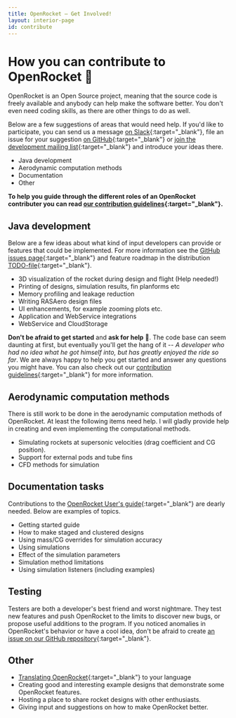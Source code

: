 ```yaml
---
title: OpenRocket — Get Involved!
layout: interior-page
id: contribute
---
```


# How you can contribute to OpenRocket 🚀

OpenRocket is an Open Source project, meaning that the source code is freely available and anybody can help make the software better. You don't even need coding skills, as there are other things to do as well.

Below are a few suggestions of areas that would need help. If you'd like to participate, you can send us a message [on Slack](contact.html#slack){:target="_blank"}, file an issue for your suggestion [on GitHub](https://github.com/openrocket/openrocket/issues){:target="_blank"} or [join the development mailing list](https://lists.sourceforge.net/lists/listinfo/openrocket-devel){:target="_blank"} and introduce your ideas there.

 - Java development
 - Aerodynamic computation methods
 - Documentation
 - Other

**To help you guide through the different roles of an OpenRocket contributer you can read [our contribution guidelines](https://github.com/openrocket/openrocket/blob/unstable/CONTRIBUTING.md){:target="_blank"}.**

## Java development

Below are a few ideas about what kind of input developers can provide or features that could be implemented. For more information see the [GitHub issues page](https://github.com/openrocket/openrocket/issues){:target="_blank"} and feature roadmap in the distribution [TODO-file](https://github.com/openrocket/openrocket/blob/master/core/TODO){:target="_blank"}.

 - 3D visualization of the rocket during design and flight (Help needed!)
 - Printing of designs, simulation results, fin planforms etc
 - Memory profiling and leakage reduction
 - Writing RASAero design files
 - UI enhancements, for example zooming plots etc.
 - Application and WebService integrations
 - WebService and CloudStorage

**Don't be afraid to get started** and **ask for help** 🙂. The code base can seem daunting at first, but eventually you'll get the hang of it -- *A developer who had no idea what he got himself into, but has greatly enjoyed the ride so far*. We are always happy to help you get started and answer any questions you might have. You can also check out our [contribution guidelines](https://github.com/openrocket/openrocket/blob/unstable/CONTRIBUTING.md){:target="_blank"} for more information.

## Aerodynamic computation methods

There is still work to be done in the aerodynamic computation methods of OpenRocket. At least the following items need help. I will gladly provide help in creating and even implementing the computational methods.

 - Simulating rockets at supersonic velocities (drag coefficient and CG position).
 - Support for external pods and tube fins
 - CFD methods for simulation


## Documentation tasks

Contributions to the [OpenRocket User's guide](https://wiki.openrocket.info/User%27s_Guide){:target="_blank"} are dearly needed. Below are examples of topics.

 - Getting started guide
 - How to make staged and clustered designs
 - Using mass/CG overrides for simulation accuracy
 - Using simulations
 - Effect of the simulation parameters
 - Simulation method limitations
 - Using simulation listeners (including examples)

## Testing

Testers are both a developer's best friend and worst nightmare. They test new features and push OpenRocket to the limits to discover new bugs, or propose useful additions to the program. If you noticed anomalies in OpenRocket's behavior or have a cool idea, don't be afraid to create [an issue on our GitHub repository](https://github.com/openrocket/openrocket/issues/new/choose){:target="_blank"}.

## Other

 - [Translating OpenRocket](http://openrocket.trans.free.fr/){:target="_blank"} to your language
 - Creating good and interesting example designs that demonstrate some OpenRocket features.
 - Hosting a place to share rocket designs with other enthusiasts.
 - Giving input and suggestions on how to make OpenRocket better.
